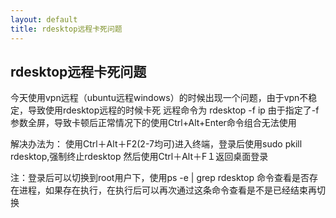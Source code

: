 ```yaml
---
layout: default
title: rdesktop远程卡死问题
---
```


## rdesktop远程卡死问题

今天使用vpn远程（ubuntu远程windows）的时候出现一个问题，由于vpn不稳定，导致使用rdesktop远程的时候卡死
远程命令为
rdesktop -f ip
由于指定了-f参数全屏，导致卡顿后正常情况下的使用Ctrl+Alt+Enter命令组合无法使用

解决办法为：
使用Ctrl＋Alt＋F2(2-7均可)进入终端，登录后使用sudo pkill rdesktop,强制终止rdesktop
然后使用Ctrl＋Alt＋F１返回桌面登录

注：登录后可以切换到root用户下，使用ps -e | grep rdesktop 命令查看是否存在进程，如果存在执行，在执行后可以再次通过这条命令查看是不是已经结束再切换